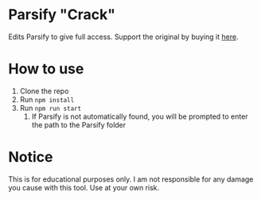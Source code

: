 # Parsify "Crack"

Edits Parsify to give full access. Support the original by buying it [here](https://parsify.app/).

# How to use

1. Clone the repo
2. Run `npm install`
3. Run `npm run start`
   1. If Parsify is not automatically found, you will be prompted to enter the path to the Parsify folder

# Notice

This is for educational purposes only. I am not responsible for any damage you cause with this tool. Use at your own risk.
